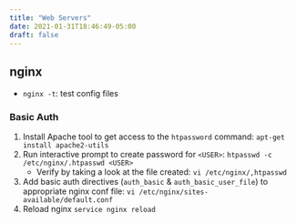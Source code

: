 ```yaml
---
title: "Web Servers"
date: 2021-01-31T18:46:49-05:00
draft: false
---
```


## nginx
- `nginx -t`: test config files


### Basic Auth
1. Install Apache tool to get access to the `htpassword` command: `apt-get install apache2-utils`
2. Run interactive prompt to create password for `<USER>`: `htpasswd -c /etc/nginx/.htpasswd <USER>`
    - Verify by taking a look at the file created: `vi /etc/nginx/,htpasswd`
3. Add basic auth directives (`auth_basic` & `auth_basic_user_file`) to appropriate nginx conf file: `vi /etc/nginx/sites-available/default.conf`
4. Reload nginx `service nginx reload`
